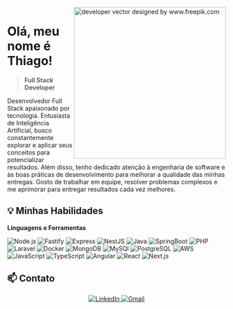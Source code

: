<img align="right" height="350" src="https://user-images.githubusercontent.com/74038190/212750996-938b257b-266c-45a7-9af7-655341c0f58b.gif" alt="developer vector designed by www.freepik.com">

# Olá, meu nome é Thiago! 
> **Full Stack Developer**

Desenvolvedor Full Stack apaixonado por tecnologia. Entusiasta de Inteligência Artificial, busco constantemente explorar e aplicar seus conceitos para potencializar resultados. Além disso, tenho dedicado atenção à engenharia de software e às boas práticas de desenvolvimento para melhorar a qualidade das minhas entregas. Gosto de trabalhar em equipe, resolver problemas complexos e me aprimorar para entregar resultados cada vez melhores.

## 💡 Minhas Habilidades

**Linguagens e Ferramentas**

![Node.js](https://img.shields.io/badge/Node.js-525252?style=for-the-badge&logo=node.js&logoColor=8CC84B)
![Fastify](https://img.shields.io/badge/Fastify-525252?style=for-the-badge&logo=fastify&logoColor=FFFFFF)
![Express](https://img.shields.io/badge/Express-525252?style=for-the-badge&logo=express&logoColor=FFFFFF)
![NestJS](https://img.shields.io/badge/Nestjs-525252?style=for-the-badge&logo=nestjs&logoColor=red)
![Java](https://img.shields.io/badge/Java-525252?style=for-the-badge&logo=openjdk&logoColor=ed8b00)
![SpringBoot](https://img.shields.io/badge/SPRINGBOOT-525252?style=for-the-badge&logo=springboot&logoColor=67b14c)
![PHP](https://img.shields.io/badge/PHP-525252?style=for-the-badge&logo=php&logoColor=#4F5B93)
![Laravel](https://img.shields.io/badge/laravel-525252?style=for-the-badge&logo=laravel&logoColor=red)
![Docker](https://img.shields.io/badge/Docker-525252?style=for-the-badge&logo=docker&logoColor=35add2)
![MongoDB](https://img.shields.io/badge/mongodb-525252?style=for-the-badge&logo=mongodb&logoColor=green)
![MySQl](https://img.shields.io/badge/MYSQL-525252?style=for-the-badge&logo=mysql&logoColor=FFFFff)
![PostgreSQL](https://img.shields.io/badge/PostgreSQL-525252?style=for-the-badge&logo=postgresql&logoColor=white)
![AWS](https://img.shields.io/badge/AWS-525252?style=for-the-badge&logo=amazonwebservices&logoColor=%23FF9900)
![JavaScript](https://img.shields.io/badge/JAVASCRIPT-525252?style=for-the-badge&logo=javascript&logoColor=f1e05a)
![TypeScript](https://img.shields.io/badge/TYPESCRIPT-525252?style=for-the-badge&logo=typescript&logoColor=%233178C6)
![Angular](https://img.shields.io/badge/ANGULAR-525252?style=for-the-badge&logo=angular&logoColor=%23DD0031)
![React](https://img.shields.io/badge/React-525252?style=for-the-badge&logo=react&logoColor=5ed3f3)
![Next.js](https://img.shields.io/badge/Next-525252?style=for-the-badge&logo=next.js&logoColor=black)

## 📫 Contato

<div align="center">
  <a href="https://www.linkedin.com/in/thiagodsousa/" target="_blank">
  <img src="https://img.shields.io/badge/-LinkedIn-%230077B5?style=for-the-badge&logo=linkedin&logoColor=white" alt="LinkedIn" target="_blank">
  </a>
  </a>
  <a href="mailto:sousaalvesth@gmail.com">
  <img src="https://img.shields.io/badge/-Gmail-%23333?style=for-the-badge&logo=gmail&logoColor=white" alt="Gmail">
  </a>
</div>
